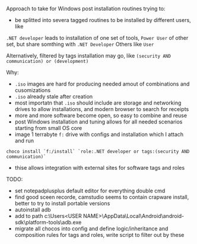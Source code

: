

Approach to take for Windows post installation routines trying to:

- be splitted into severa tagged routines to be installed by different users, like 

`.NET developer` leads to installation of one set of tools,
`Power User` of other set, but share somthing with `.NET Developer`
Others like `User` 

Alternatively, filtered by tags installation may go, 
like `(security AND communication) or (development)`

Why:

- `.iso` images are hard for producing needed amout of combinations and cusomizations
- `.iso` already stale after creation
- most importatn that `.iso` should include are storage and networking drives to allow installations, and modern browser to search for receipts
- more and more software become open, so easy to combine and reuse
- post Windows installation and tuning allows for all needed scenarios starting from small OS core
- image 1 terrabyte `f:` drive with configs and installation which I attach and run


```
choco install `f:/install` `role:.NET developer or tags:(security AND communication)`
```

- thise allows integration with external sites for software tags and roles

TODO: 

- set notepadplusplus default editor for everything double cmd
- find good sceen recorde, camstudio seems to contain crapware install, better to try to install portable versions
- autoinstall adb
- add to path c:\Users\<USER NAME>\AppData\Local\Android\android-sdk\platform-tools\adb.exe
- migrate all chocos into config and define logic/inheritance and composition rules for tags and roles, write script to filter out by these